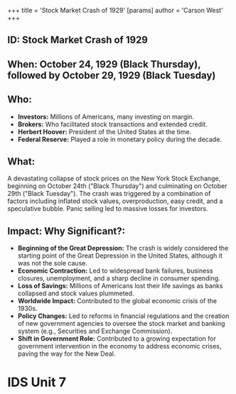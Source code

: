 +++
 title = 'Stock Market Crash of 1929'
[params]
	author = 'Carson West'
+++
## ID: Stock Market Crash of 1929

## When: October 24, 1929 (Black Thursday), followed by October 29, 1929 (Black Tuesday)

## Who: 
* **Investors:** Millions of Americans, many investing on margin.
* **Brokers:** Who facilitated stock transactions and extended credit.
* **Herbert Hoover:** President of the United States at the time.
* **Federal Reserve:** Played a role in monetary policy during the decade.

## What: 

A devastating collapse of stock prices on the New York Stock Exchange, beginning on October 24th ("Black Thursday") and culminating on October 29th ("Black Tuesday"). The crash was triggered by a combination of factors including inflated stock values, overproduction, easy credit, and a speculative bubble. Panic selling led to massive losses for investors.

## Impact: Why Significant?: 
* **Beginning of the Great Depression:** The crash is widely considered the starting point of the Great Depression in the United States, although it was not the sole cause.
* **Economic Contraction:** Led to widespread bank failures, business closures, unemployment, and a sharp decline in consumer spending.
* **Loss of Savings:** Millions of Americans lost their life savings as banks collapsed and stock values plummeted.
* **Worldwide Impact:** Contributed to the global economic crisis of the 1930s.
* **Policy Changes:** Led to reforms in financial regulations and the creation of new government agencies to oversee the stock market and banking system (e.g., Securities and Exchange Commission).
* **Shift in Government Role:** Contributed to a growing expectation for government intervention in the economy to address economic crises, paving the way for the New Deal.

# IDS Unit 7